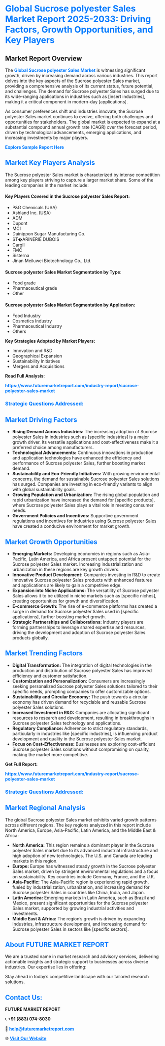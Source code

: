 <h1 style="color: #007BFF;">Global Sucrose polyester Sales Market Report 2025-2033: Driving Factors, Growth Opportunities, and Key Players</h1>

<section id="overview">
<h2>Market Report Overview</h2>
<p>The <a href="https://www.futuremarketreport.com/industry-report/sucrose-polyester-sales-market" style="color: #007BFF; text-decoration: none;"><strong>Global Sucrose polyester Sales Market</strong></a> is witnessing significant growth, driven by increasing demand across various industries. This report delves into the key aspects of the Sucrose polyester Sales market, providing a comprehensive analysis of its current status, future potential, and challenges. The demand for Sucrose polyester Sales has surged due to its wide-ranging applications in industries such as [insert industries], making it a critical component in modern-day [applications].</p>
<p>As consumer preferences shift and industries innovate, the Sucrose polyester Sales market continues to evolve, offering both challenges and opportunities for stakeholders. The global market is expected to expand at a substantial compound annual growth rate (CAGR) over the forecast period, driven by technological advancements, emerging applications, and increasing investments by major players.</p>
</section>

<section id="overview">
<p><a href="https://www.futuremarketreport.com/request-sample/reportId=109600" style="color: #007BFF; text-decoration: none;"><strong>Explore Sample Report Here</strong></a></p>
</section>

<section id="key-players">
<h2 style="color: #007BFF;">Market Key Players Analysis</h2>
<p>The Sucrose polyester Sales market is characterized by intense competition among key players striving to capture a larger market share. Some of the leading companies in the market include:</p>
<h4>Key Players Covered in the Sucrose polyester Sales Report:</h4>
<ul><li>P&amp;G Chemicals (USA)</li><li>Ashland Inc. (USA)</li><li>ADM</li><li>Dupont</li><li>MCI</li><li>Dainippon Sugar Manufacturing Co.</li><li>ST�ARINERIE DUBOIS</li><li>Cargill</li><li>FMC</li><li>Sisterna</li><li>Jinan Meiluwei Biotechnology Co., Ltd.</li></ul>
<h4>Sucrose polyester Sales Market Segmentation by Type:</h4>
<ul><li>Food grade</li><li>Pharmaceutical grade</li><li>Other</li></ul>

<h4>Sucrose polyester Sales Market Segmentation by Application:</h4>
<ul><li>Food Industry</li><li>Cosmetics Industry</li><li>Pharmaceutical Industry</li><li>Others</li></ul>
<p><strong>Key Strategies Adopted by Market Players:</strong></p>
<ul>
<li>Innovation and R&D</li>
<li>Geographical Expansion</li>
<li>Sustainability Initiatives</li>
<li>Mergers and Acquisitions</li>
</ul>
</section>

<section>
<p><strong>Read Full Analysis: </strong></p><a href="https://www.futuremarketreport.com/industry-report/sucrose-polyester-sales-market" style="color: #007BFF; text-decoration: none;"><strong>https://www.futuremarketreport.com/industry-report/sucrose-polyester-sales-market</strong></a>
<h3 style="color: #007BFF;">Strategic Questions Addressed:</h3>
</section>

<section id="driving-factors">
<h2 style="color: #007BFF;">Market Driving Factors</h2>
<ul>
<li><strong>Rising Demand Across Industries:</strong> The increasing adoption of Sucrose polyester Sales in industries such as [specific industries] is a major growth driver. Its versatile applications and cost-effectiveness make it a preferred choice among manufacturers.</li>
<li><strong>Technological Advancements:</strong> Continuous innovations in production and application technologies have enhanced the efficiency and performance of Sucrose polyester Sales, further boosting market demand.</li>
<li><strong>Sustainability and Eco-Friendly Initiatives:</strong> With growing environmental concerns, the demand for sustainable Sucrose polyester Sales solutions has surged. Companies are investing in eco-friendly variants to align with global sustainability goals.</li>
<li><strong>Growing Population and Urbanization:</strong> The rising global population and rapid urbanization have increased the demand for [specific products], where Sucrose polyester Sales plays a vital role in meeting consumer needs.</li>
<li><strong>Government Policies and Incentives:</strong> Supportive government regulations and incentives for industries using Sucrose polyester Sales have created a conducive environment for market growth.</li>
</ul>
</section>

<section id="growth-opportunities">
<h2 style="color: #007BFF;">Market Growth Opportunities</h2>
<ul>
<li><strong>Emerging Markets:</strong> Developing economies in regions such as Asia-Pacific, Latin America, and Africa present untapped potential for the Sucrose polyester Sales market. Increasing industrialization and urbanization in these regions are key growth drivers.</li>
<li><strong>Innovative Product Development:</strong> Companies investing in R&D to create innovative Sucrose polyester Sales products with enhanced features and applications are likely to gain a competitive edge.</li>
<li><strong>Expansion into Niche Applications:</strong> The versatility of Sucrose polyester Sales allows it to be utilized in niche markets such as [specific niches], creating opportunities for growth and diversification.</li>
<li><strong>E-commerce Growth:</strong> The rise of e-commerce platforms has created a surge in demand for Sucrose polyester Sales used in [specific applications], further boosting market growth.</li>
<li><strong>Strategic Partnerships and Collaborations:</strong> Industry players are forming partnerships to leverage shared expertise and resources, driving the development and adoption of Sucrose polyester Sales products globally.</li>
</ul>
</section>

<section id="trending-factors">
<h2 style="color: #007BFF;">Market Trending Factors</h2>
<ul>
<li><strong>Digital Transformation:</strong> The integration of digital technologies in the production and distribution of Sucrose polyester Sales has improved efficiency and customer satisfaction.</li>
<li><strong>Customization and Personalization:</strong> Consumers are increasingly seeking personalized Sucrose polyester Sales solutions tailored to their specific needs, prompting companies to offer customizable options.</li>
<li><strong>Sustainability and Circular Economy:</strong> The push towards a circular economy has driven demand for recyclable and reusable Sucrose polyester Sales solutions.</li>
<li><strong>Increased Investment in R&D:</strong> Companies are allocating significant resources to research and development, resulting in breakthroughs in Sucrose polyester Sales technology and applications.</li>
<li><strong>Regulatory Compliance:</strong> Adherence to strict regulatory standards, particularly in industries like [specific industries], is influencing product development and quality in the Sucrose polyester Sales market.</li>
<li><strong>Focus on Cost-Effectiveness:</strong> Businesses are exploring cost-efficient Sucrose polyester Sales solutions without compromising on quality, making the market more competitive.</li>
</ul>
</section>

<section>
<p><strong>Get Full Report: </strong></p><a href="https://www.futuremarketreport.com/industry-report/sucrose-polyester-sales-market" style="color: #007BFF; text-decoration: none;"><strong>https://www.futuremarketreport.com/industry-report/sucrose-polyester-sales-market</strong></a>
<h3 style="color: #007BFF;">Strategic Questions Addressed:</h3>
</section>


<section id="regional-analysis">
<h2 style="color: #007BFF;">Market Regional Analysis</h2>
<p>The global Sucrose polyester Sales market exhibits varied growth patterns across different regions. The key regions analyzed in this report include North America, Europe, Asia-Pacific, Latin America, and the Middle East & Africa:</p>
<ul>
<li><strong>North America:</strong> This region remains a dominant player in the Sucrose polyester Sales market due to its advanced industrial infrastructure and high adoption of new technologies. The U.S. and Canada are leading markets in this region.</li>
<li><strong>Europe:</strong> Europe has witnessed steady growth in the Sucrose polyester Sales market, driven by stringent environmental regulations and a focus on sustainability. Key countries include Germany, France, and the U.K.</li>
<li><strong>Asia-Pacific:</strong> The Asia-Pacific region is experiencing rapid growth, fueled by industrialization, urbanization, and increasing demand for Sucrose polyester Sales in countries like China, India, and Japan.</li>
<li><strong>Latin America:</strong> Emerging markets in Latin America, such as Brazil and Mexico, present significant opportunities for the Sucrose polyester Sales market, supported by growing industrial activities and investments.</li>
<li><strong>Middle East & Africa:</strong> The region’s growth is driven by expanding industries, infrastructure development, and increasing demand for Sucrose polyester Sales in sectors like [specific sectors].</li>
</ul>
</section>

<footer>
<h2 style="color: #007BFF;">About FUTURE MARKET REPORT</h2>
<p>We are a trusted name in market research and advisory services, delivering actionable insights and strategic support to businesses across diverse industries. Our expertise lies in offering:</p>

<p>Stay ahead in today’s competitive landscape with our tailored research solutions.</p>

<h2 style="color: #007BFF;">Contact Us:</h2>
<p><strong>FUTURE MARKET REPORT</strong></p>
<p>📞 <strong>+91 (883) 074-8030</strong></p>
<p>📧 <strong><a href="mailto:help@futuremarketreport.com" style="color: #007BFF;">help@futuremarketreport.com</a></strong></p>
<p>🌐 <strong><a href="https://www.futuremarketreport.com/" style="color: #007BFF;">Visit Our Website</a></strong></p>
</footer>